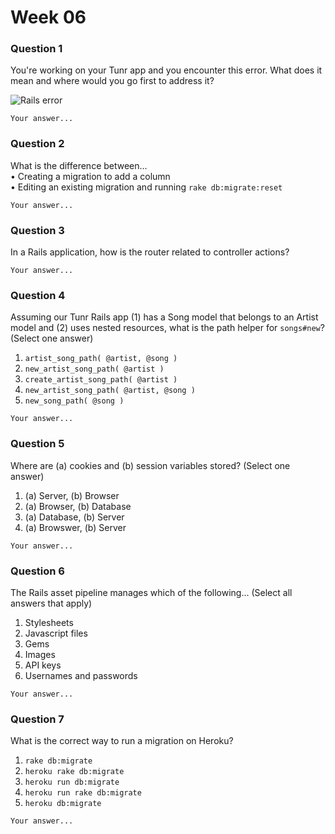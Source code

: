 # Week 06

### Question 1

You're working on your Tunr app and you encounter this error. What does it mean and where would you go first to address it?  

![Rails error](http://i.imgur.com/9NR7XNT.png)  

```text
Your answer...
```

### Question 2

What is the difference between...  
• Creating a migration to add a column   
• Editing an existing migration and running `rake db:migrate:reset`   

```text
Your answer...
```

### Question 3

In a Rails application, how is the router related to controller actions?  

```text
Your answer...
```

### Question 4

Assuming our Tunr Rails app (1) has a Song model that belongs to an Artist model and (2) uses nested resources, what is the path helper for `songs#new`? (Select one answer)  

1. `artist_song_path( @artist, @song )`  
2. `new_artist_song_path( @artist )`  
3. `create_artist_song_path( @artist )`  
4. `new_artist_song_path( @artist, @song )`  
5. `new_song_path( @song )`  

```text
Your answer...
```

### Question 5

Where are (a) cookies and (b) session variables stored? (Select one answer)  

1. (a) Server, (b) Browser  
2. (a) Browser, (b) Database  
3. (a) Database, (b) Server  
4. (a) Browswer, (b) Server  

```text
Your answer...
```

### Question 6

The Rails asset pipeline manages which of the following... (Select all answers that apply)

1. Stylesheets  
2. Javascript files  
3. Gems  
4. Images  
5. API keys  
6. Usernames and passwords  

```text
Your answer...
```

### Question 7

What is the correct way to run a migration on Heroku?  

1. `rake db:migrate`  
2. `heroku rake db:migrate`  
3. `heroku run db:migrate`  
4. `heroku run rake db:migrate`  
5. `heroku db:migrate`  

```text
Your answer...
```
